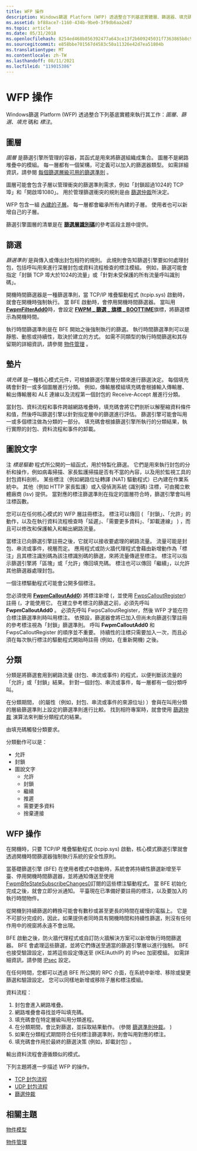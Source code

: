 ```yaml
---
title: WFP 操作
description: Windows篩選 Platform (WFP) 透過整合下列基底實體層、篩選器、填充碼和標注來執行其工作。
ms.assetid: bf88ace7-1160-434b-9be0-3f9db6aa2e87
ms.topic: article
ms.date: 05/31/2018
ms.openlocfilehash: 8254ed468b856392477a643ce13f2b609245031f7363865b8c93ccfda64ba9fa
ms.sourcegitcommit: e858bbe701567d4583c50a11326e42d7ea51804b
ms.translationtype: MT
ms.contentlocale: zh-TW
ms.lasthandoff: 08/11/2021
ms.locfileid: "119015386"
---
```

# <a name="wfp-operation"></a>WFP 操作

Windows篩選 Platform (WFP) 透過整合下列基底實體來執行其工作：*圖層*、*篩選*、*填充* 碼和 *標注*。

## <a name="layers"></a>圖層

*圖層* 是篩選引擎所管理的容器，其函式是用來將篩選組織成集合。 圖層不是網路堆疊中的模組。 每一層都有一個架構，可定義可以加入的篩選器類型。 如需詳細資訊，請參閱 [每個篩選層級可用的篩選準則](filtering-conditions-available-at-each-filtering-layer.md) 。

圖層可能會包含子層以管理衝突的篩選準則需求，例如「封鎖超過1024的 TCP 埠」和「開啟埠1080」。 用於管理篩選衝突的規則是由 [篩選仲裁](filter-arbitration.md)所決定。

WFP 包含一組 [內建的子層](management-filtering-sublayer-identifiers.md)。 每一層都會繼承所有內建的子層。 使用者也可以新增自己的子層。

篩選引擎圖層的清單是在 [**篩選層識別碼**](management-filtering-layer-identifiers-.md)的參考區段主題中提供。

## <a name="filters"></a>篩選

*篩選準則* 是與傳入或傳出封包相符的規則。 此規則會告知篩選引擎要如何處理封包，包括呼叫用來進行深層封包或資料流程檢查的標注模組。 例如，篩選可能會指定「封鎖 TCP 埠大於1024的流量」或「針對未受保護的所有流量呼叫識別碼」。

開機時間篩選器是一種篩選準則，當 TCP/IP 堆疊驅動程式 (tcpip.sys) 啟動時，就會在開機時強制執行。 當 BFE 啟動時，會停用開機時間篩選器。 當叫用 [**FwpmFilterAdd0**](/windows/desktop/api/Fwpmu/nf-fwpmu-fwpmfilteradd0)時，會設定 [**FWPM \_ 篩選 \_ 旗標 \_ BOOTTIME**](/windows/desktop/api/Fwpmtypes/ns-fwpmtypes-fwpm_filter0)旗標，將篩選標示為開機時間。

執行時間篩選準則是在 BFE 開始之後強制執行的篩選。 執行時間篩選準則可以是靜態、動態或持續性，取決於建立的方式。 如需不同類型的執行時間篩選和其存留期的詳細資訊，請參閱 [物件管理](object-management.md) 。

## <a name="shims"></a>墊片

*填充碼* 是一種核心模式元件，可根據篩選引擎層分類來進行篩選決定。 每個填充碼會針對一或多個圖層進行分類。 例如，傳輸層模組填充碼會根據輸入傳輸層、輸出傳輸層和 ALE 連線以及流程第一個封包的 Receive-Accept 層進行分類。

當封包、資料流程和事件跨越網路堆疊時，填充碼會將它們剖析以解壓縮資料條件和值，然後呼叫篩選引擎以針對指定層中的篩選進行評估。 篩選引擎可能會叫用一或多個標注做為分類的一部分。 填充碼會根據篩選引擎所執行的分類結果，執行實際的封包、資料流程和事件的卸載。

## <a name="callouts"></a>圖說文字

注 *標是驅動* 程式所公開的一組函式，用於特製化篩選。 它們是用來執行封包的分析和操作，例如病毒掃描、家長監護掃描是否有不當的內容，以及用於監視工具的封包資料剖析。 某些標注（例如網路位址轉譯 (NAT) 驅動程式）已內建在作業系統中。 其他（例如 HTTP 家長監護）或入侵偵測系統 (識別碼) 注標，可由獨立軟體廠商 (Isv) 提供。 當對應的標注篩選準則在指定的圖層符合時，篩選引擎會叫用注標函數。

您可以在任何核心模式的 WFP 層註冊標注。 標注可以傳回 ( 「封鎖」、「允許」的動作，以及在執行資料流程檢查時「延遲」、「需要更多資料」、「卸載連線」 ) ，而且可以修改和保護輸入和輸出網路流量。

當標注已向篩選引擎註冊之後，它就可以接收要處理的網路流量。 流量可能是封包、串流或事件，視層而定。 應用程式或防火牆代理程式會藉由新增動作為「標注」且其標注識別碼為該注標識別碼的篩選，來將流量傳遞至標注。 標注可以指示篩選引擎將「區塊」或「允許」傳回填充碼。 標注也可以傳回「繼續」，以允許其他篩選器處理封包。

一個注標驅動程式可能會公開多個標注。

您必須使用 [**FwpmCalloutAdd0**](/windows/desktop/api/Fwpmu/nf-fwpmu-fwpmcalloutadd0)) 將標注新增 (，並使用 [FwpsCalloutRegister](/windows-hardware/drivers/ddi/_netvista/)) 註冊 (，才能使用它。 在建立參考標注的篩選之前，必須先呼叫 **FwpmCalloutAdd0** 。 必須先呼叫 FwpsCalloutRegister，然後 WFP 才能在符合標注篩選準則時叫用標注。 依預設，篩選器會將已加入但尚未向篩選引擎註冊的參考標注視為「封鎖」篩選準則。 呼叫 **FwpmCalloutAdd0** 和 FwpsCalloutRegister 的順序並不重要。 持續性的注標只需要加入一次，而且必須在每次執行標注的驅動程式開始時註冊 (例如，在重新開機) 之後。

## <a name="classification"></a>分類

分類是將篩選套用到網路流量 (封包、串流或事件) 的程式，以便判斷該流量的「允許」或「封鎖」結果。 針對一個封包、串流或事件，每一層都有一個分類呼叫。

在分類期間， (的屬性（例如，封包、串流或事件的來源位址) ）會與在叫用分類的層級篩選準則上設定的篩選準則進行比較。 找到相符專案時，就會使用 [篩選仲裁](filter-arbitration.md) 演算法來判斷分類程式的結果。

由填充碼觸發分類要求。

分類動作可以是：

-   允許
-   封鎖
-   圖說文字
    -   允許
    -   封鎖
    -   繼續
    -   推遲
    -   需要更多資料
    -   捨棄連接

## <a name="wfp-operation"></a>WFP 操作

在開機時，只要 TCP/IP 堆疊驅動程式 (tcpip.sys) 啟動，核心模式篩選引擎就會透過開機時間篩選器強制執行系統的安全性原則。

當基礎篩選引擎 (BFE) 在使用者模式中啟動時，系統會將持續性篩選新增至平臺、停用開機時間篩選器，並將通知傳送至使用 [FwpmBfeStateSubscribeChanges0](/windows-hardware/drivers/ddi/fwpmk/nf-fwpmk-fwpmbfestatesubscribechanges0)訂閱的這些標注驅動程式。 當 BFE 初始化完成之後，就會立即分派通知。 平臺現在已準備好要註冊的標注，以及要加入的執行時間物件。

從開機到持續篩選的轉換可能會有數秒或甚至更長的時間在緩慢的電腦上。 它是不可部分完成的，因此，如果提供者同時具有開機時間和持續性篩選，則沒有任何作用中的視窗將永遠不會出現。

BFE 啟動之後，防火牆代理程式或自訂防火牆解決方案可以新增執行時間篩選器。 BFE 會處理這些篩選，並將它們傳送至適當的篩選引擎層以進行強制。 BFE 也接受驗證設定，並將這些設定傳送至 (IKE/AuthIP) 的 IPsec 加密模組。 如需詳細資訊，請參閱 [IPsec](ipsec-configuration.md) 設定。

在任何時間，您都可以透過 BFE 所公開的 RPC 介面，在系統中新增、移除或變更篩選和驗證設定。 您可以同樣地新增或移除子層和標注模組。

資料流程：

1.  封包會進入網路堆疊。
2.  網路堆疊會尋找並呼叫填充碼。
3.  填充碼會在特定層級叫用分類進程。
4.  在分類期間，會比對篩選，並採取結果動作。  (參閱 [篩選準則仲裁](filter-arbitration.md)。 ) 
5.  如果在分類程式期間符合任何標注篩選準則，則會叫用對應的標注。
6.  填充碼會作用於最終的篩選決策 (例如，卸載封包) 。

輸出資料流程會遵循類似的模式。

下列主題將進一步描述 WFP 的操作。

-   [TCP 封包流程](tcp-packet-flows.md)
-   [UDP 封包流程](udp-packet-flows.md)
-   [篩選仲裁](filter-arbitration.md)

## <a name="related-topics"></a>相關主題

<dl> <dt>

[物件模型](object-model.md)
</dt> <dt>

[物件管理](object-management.md)
</dt> </dl>

 

 